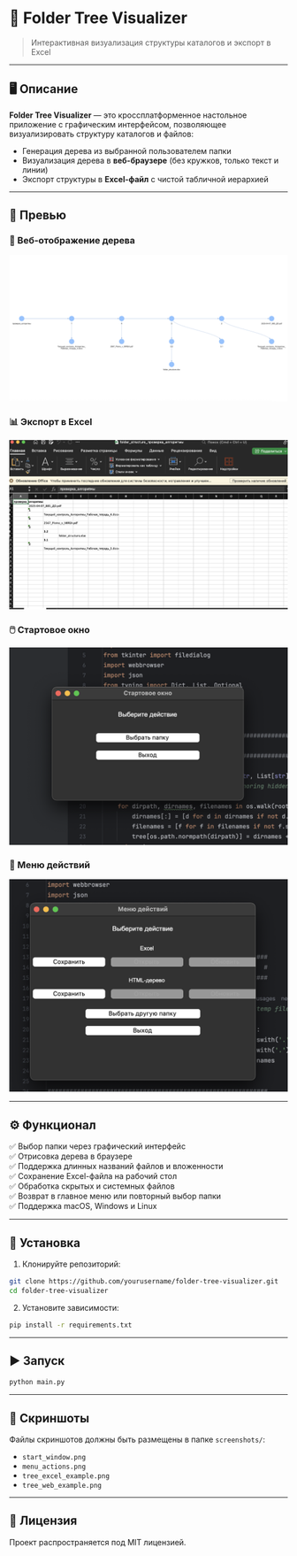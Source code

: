 # 📁 Folder Tree Visualizer

> Интерактивная визуализация структуры каталогов и экспорт в Excel

---

## 🖥️ Описание

**Folder Tree Visualizer** — это кроссплатформенное настольное приложение с графическим интерфейсом, позволяющее визуализировать структуру каталогов и файлов:

- Генерация дерева из выбранной пользователем папки
- Визуализация дерева в **веб-браузере** (без кружков, только текст и линии)
- Экспорт структуры в **Excel-файл** с чистой табличной иерархией

---

## 📸 Превью

### 🌲 Веб-отображение дерева
![Веб-древо](https://github.com/CatherineFlower/FolderTreeVisualizer/blob/master/assets/screenshots/1c1abb0d-6cd5-4152-8276-a2d2bfb530b4.png)

### 📊 Экспорт в Excel
![Excel](https://github.com/CatherineFlower/FolderTreeVisualizer/blob/master/assets/screenshots/312a1082-a224-4364-8dd1-4756a6ac9c33.png)

### 🖱️ Стартовое окно
![Старт](https://github.com/CatherineFlower/FolderTreeVisualizer/blob/master/assets/screenshots/6156fb67-c291-460d-951a-9c6345a5b784.png)

### 🔧 Меню действий
![Меню](https://github.com/CatherineFlower/FolderTreeVisualizer/blob/master/assets/screenshots/6792d18a-b080-410b-b92f-e661f7685101.png)

---

## ⚙️ Функционал

✅ Выбор папки через графический интерфейс  
✅ Отрисовка дерева в браузере  
✅ Поддержка длинных названий файлов и вложенности  
✅ Сохранение Excel-файла на рабочий стол  
✅ Обработка скрытых и системных файлов  
✅ Возврат в главное меню или повторный выбор папки  
✅ Поддержка macOS, Windows и Linux

---

## 🚀 Установка

1. Клонируйте репозиторий:
```bash
git clone https://github.com/yourusername/folder-tree-visualizer.git
cd folder-tree-visualizer
```

2. Установите зависимости:
```bash
pip install -r requirements.txt
```

---

## ▶️ Запуск

```bash
python main.py
```

---

## 📂 Скриншоты

Файлы скриншотов должны быть размещены в папке `screenshots/`:
- `start_window.png`
- `menu_actions.png`
- `tree_excel_example.png`
- `tree_web_example.png`

---

## 📃 Лицензия

Проект распространяется под MIT лицензией.

